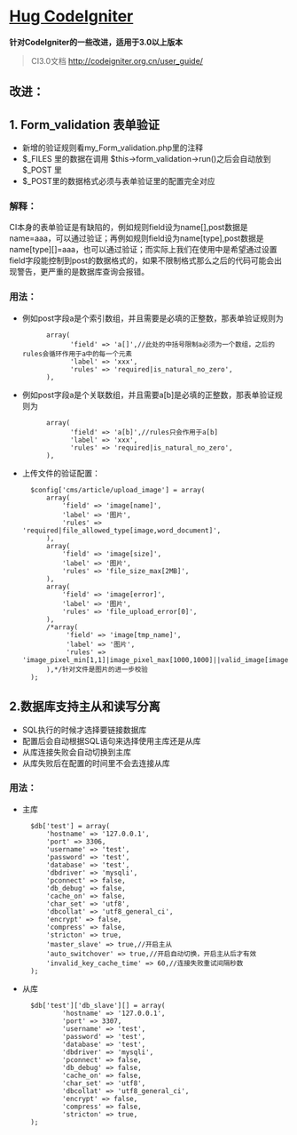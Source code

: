 [Hug CodeIgniter](https://github.com/MS100/Hug_CodeIgniter)
=============================

**针对CodeIgniter的一些改进，适用于3.0以上版本**

> CI3.0文档 http://codeigniter.org.cn/user_guide/

改进：
--------------------

## 1. Form_validation 表单验证
* 新增的验证规则看my_Form_validation.php里的注释
* $_FILES 里的数据在调用 $this->form_validation->run()之后会自动放到 $_POST 里
* $_POST里的数据格式必须与表单验证里的配置完全对应

### 解释：
  CI本身的表单验证是有缺陷的，例如规则field设为name[],post数据是name=aaa，可以通过验证；再例如规则field设为name[type],post数据是name[type][]=aaa，也可以通过验证；而实际上我们在使用中是希望通过设置field字段能控制到post的数据格式的，如果不限制格式那么之后的代码可能会出现警告，更严重的是数据库查询会报错。


### 用法：  
- 例如post字段a是个索引数组，并且需要是必填的正整数，那表单验证规则为

            array(
                  'field' => 'a[]',//此处的中括号限制a必须为一个数组，之后的rules会循环作用于a中的每一个元素
                  'label' => 'xxx',
                  'rules' => 'required|is_natural_no_zero',
            ),

- 例如post字段a是个关联数组，并且需要a[b]是必填的正整数，那表单验证规则为

            array(
                  'field' => 'a[b]',//rules只会作用于a[b]
                  'label' => 'xxx',
                  'rules' => 'required|is_natural_no_zero',
            ),

- 上传文件的验证配置：

        $config['cms/article/upload_image'] = array(
            array(
                'field' => 'image[name]',
                'label' => '图片',
                'rules' => 'required|file_allowed_type[image,word_document]',
            ),
            array(
                'field' => 'image[size]',
                'label' => '图片',
                'rules' => 'file_size_max[2MB]',
            ),
            array(
                'field' => 'image[error]',
                'label' => '图片',
                'rules' => 'file_upload_error[0]',
            ),
            /*array(
                 'field' => 'image[tmp_name]',
                 'label' => '图片',
                 'rules' => 'image_pixel_min[1,1]|image_pixel_max[1000,1000]||valid_image[image[name]]',
            ),*/针对文件是图片的进一步校验
        );


## 2.数据库支持主从和读写分离
* SQL执行的时候才选择要链接数据库
* 配置后会自动根据SQL语句来选择使用主库还是从库
* 从库连接失败会自动切换到主库
* 从库失败后在配置的时间里不会去连接从库

### 用法： 
- 主库

        $db['test'] = array(
            'hostname' => '127.0.0.1',
            'port' => 3306,
            'username' => 'test',
            'password' => 'test',
            'database' => 'test',
            'dbdriver' => 'mysqli',
            'pconnect' => false,
            'db_debug' => false,
            'cache_on' => false,
            'char_set' => 'utf8',
            'dbcollat' => 'utf8_general_ci',
            'encrypt' => false,
            'compress' => false,
            'stricton' => true,
            'master_slave' => true,//开启主从
            'auto_switchover' => true,//开启自动切换，开启主从后才有效
            'invalid_key_cache_time' => 60,//连接失败重试间隔秒数
        );

- 从库

        $db['test']['db_slave'][] = array(
                'hostname' => '127.0.0.1',
                'port' => 3307,
                'username' => 'test',
                'password' => 'test',
                'database' => 'test',
                'dbdriver' => 'mysqli',
                'pconnect' => false,
                'db_debug' => false,
                'cache_on' => false,
                'char_set' => 'utf8',
                'dbcollat' => 'utf8_general_ci',
                'encrypt' => false,
                'compress' => false,
                'stricton' => true,
        );
